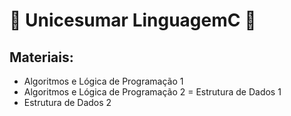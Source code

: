 <h1> 📁 Unicesumar LinguagemC 📁 </h1>

<h2>Materiais: </h2>

- Algoritmos e Lógica de Programação 1
- Algoritmos e Lógica de Programação 2
= Estrutura de Dados 1
- Estrutura de Dados 2
